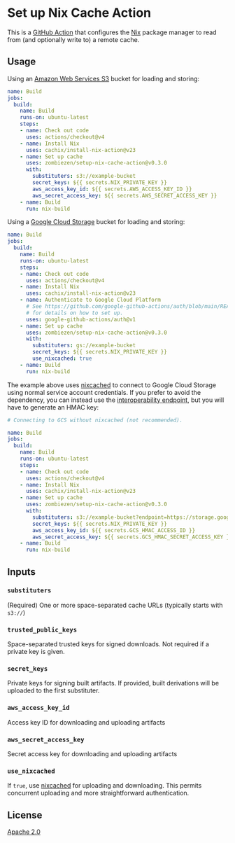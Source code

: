 # Set up Nix Cache Action

This is a [GitHub Action][] that configures the [Nix][] package manager
to read from (and optionally write to)
a remote cache.

[GitHub Action]: https://docs.github.com/en/actions
[Nix]: https://nixos.org/

## Usage

Using an [Amazon Web Services S3][] bucket for loading and storing:

```yaml
name: Build
jobs:
  build:
    name: Build
    runs-on: ubuntu-latest
    steps:
    - name: Check out code
      uses: actions/checkout@v4
    - name: Install Nix
      uses: cachix/install-nix-action@v23
    - name: Set up cache
      uses: zombiezen/setup-nix-cache-action@v0.3.0
      with:
        substituters: s3://example-bucket
        secret_keys: ${{ secrets.NIX_PRIVATE_KEY }}
        aws_access_key_id: ${{ secrets.AWS_ACCESS_KEY_ID }}
        aws_secret_access_key: ${{ secrets.AWS_SECRET_ACCESS_KEY }}
    - name: Build
      run: nix-build
```

Using a [Google Cloud Storage][] bucket for loading and storing:

```yaml
name: Build
jobs:
  build:
    name: Build
    runs-on: ubuntu-latest
    steps:
    - name: Check out code
      uses: actions/checkout@v4
    - name: Install Nix
      uses: cachix/install-nix-action@v23
    - name: Authenticate to Google Cloud Platform
      # See https://github.com/google-github-actions/auth/blob/main/README.md
      # for details on how to set up.
      uses: google-github-actions/auth@v1
    - name: Set up cache
      uses: zombiezen/setup-nix-cache-action@v0.3.0
      with:
        substituters: gs://example-bucket
        secret_keys: ${{ secrets.NIX_PRIVATE_KEY }}
        use_nixcached: true
    - name: Build
      run: nix-build
```

The example above uses [nixcached][] to connect to Google Cloud Storage
using normal service account credentials.
If you prefer to avoid the dependency, you can instead use the [interoperability endpoint][],
but you will have to generate an HMAC key:

```yaml
# Connecting to GCS without nixcached (not recommended).

name: Build
jobs:
  build:
    name: Build
    runs-on: ubuntu-latest
    steps:
    - name: Check out code
      uses: actions/checkout@v4
    - name: Install Nix
      uses: cachix/install-nix-action@v23
    - name: Set up cache
      uses: zombiezen/setup-nix-cache-action@v0.3.0
      with:
        substituters: s3://example-bucket?endpoint=https://storage.googleapis.com
        secret_keys: ${{ secrets.NIX_PRIVATE_KEY }}
        aws_access_key_id: ${{ secrets.GCS_HMAC_ACCESS_ID }}
        aws_secret_access_key: ${{ secrets.GCS_HMAC_SECRET_ACCESS_KEY }}
    - name: Build
      run: nix-build
```

[Amazon Web Services S3]: https://aws.amazon.com/s3/
[Google Cloud Storage]: https://cloud.google.com/storage
[interoperability endpoint]: https://cloud.google.com/storage/docs/interoperability
[nixcached]: https://github.com/zombiezen/nixcached

## Inputs

### `substituters`

(Required) One or more space-separated cache URLs (typically starts with `s3://`)

### `trusted_public_keys`

Space-separated trusted keys for signed downloads.
Not required if a private key is given.

### `secret_keys`

Private keys for signing built artifacts.
If provided, built derivations will be uploaded to the first substituter.

### `aws_access_key_id`

Access key ID for downloading and uploading artifacts

### `aws_secret_access_key`

Secret access key for downloading and uploading artifacts

### `use_nixcached`

If `true`, use [nixcached][] for uploading and downloading.
This permits concurrent uploading and more straightforward authentication.

## License

[Apache 2.0](LICENSE)
